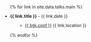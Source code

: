 <div class="talks">
<ul style="margin-left:-20px">

{% for link in site.data.talks.main %}

<li style="margin-bottom:1rem">
  <div class="col-sm-9">
      <div class="title"><b>{{ link.title }}</b> - {{ link.date }}</div>
        <ul class="fa-ul" style="margin-left:25px">
        <li><span class="fa-li"><i class="fas fa-map-pin"></i></span><a href="{{ link.conf_website }}">{{ link.conf }}</a> {{ link.location }}</li>
        </ul>
  </div>
</li>

{% endfor %}

</ul>
</div>

